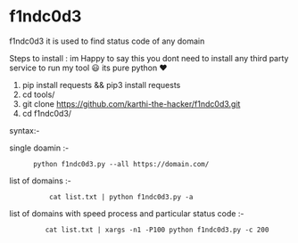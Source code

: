 # f1ndc0d3
f1ndc0d3 it is used to find status code of any domain 

Steps to install :
im Happy to say this you dont need to install any third party service to run my tool 😃
its pure python ❤️️

1. pip install requests && pip3 install requests
2. cd tools/
3. git clone https://github.com/karthi-the-hacker/f1ndc0d3.git
4. cd f1ndc0d3/

syntax:-

single doamin  :-

          python f1ndc0d3.py --all https://domain.com/
              
list of domains :-

              cat list.txt | python f1ndc0d3.py -a
              
list of domains with speed process and particular status code :-
             
             cat list.txt | xargs -n1 -P100 python f1ndc0d3.py -c 200 
